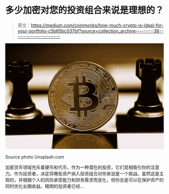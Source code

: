 # 多少加密对您的投资组合来说是理想的？

> 原文：<https://medium.com/coinmonks/how-much-crypto-is-ideal-for-your-portfolio-c5b85bc037bf?source=collection_archive---------36----------------------->

![](img/b77f8583285a62c2716e2b3ac1a9ff51.png)

Source photo Unsplash.com

加密货币领域充斥着硬币和代币，作为一种潜在的投资，它们竞相吸引你的注意力。作为投资者，决定将哪些资产纳入投资组合对你来说是一个挑战。虽然这是主观的，并根据个人的风险承受能力和财务需求而变化，但你总是可以在保护资产的同时优化长期收益。精明的投资者已经…
